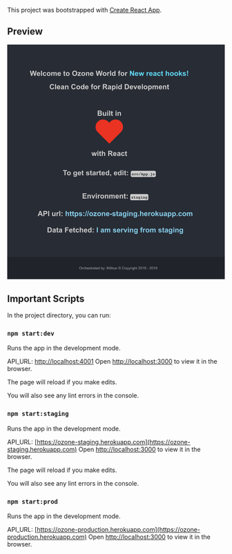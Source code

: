 This project was bootstrapped with [Create React App](https://github.com/facebook/create-react-app).

## Preview

![picture](public/images/stage.png)

## Important Scripts

In the project directory, you can run:

### `npm start:dev`

Runs the app in the development mode.

API_URL: [http://localhost:4001](http://localhost:4001)
Open [http://localhost:3000](http://localhost:3000) to view it in the browser.

The page will reload if you make edits.

You will also see any lint errors in the console.

### `npm start:staging`

Runs the app in the development mode.

API_URL: [https://ozone-staging.herokuapp.com](https://ozone-staging.herokuapp.com)
Open [http://localhost:3000](http://localhost:3002) to view it in the browser.

The page will reload if you make edits.

You will also see any lint errors in the console.

### `npm start:prod`

Runs the app in the development mode.

API_URL: [https://ozone-production.herokuapp.com](https://ozone-production.herokuapp.com)
Open [http://localhost:3000](http://localhost:3003) to view it in the browser.

